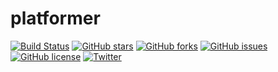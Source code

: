 # platformer
[![Build Status](https://travis-ci.org/jdiemke/platformer.svg?branch=master)](https://travis-ci.org/jdiemke/platformer)
[![GitHub stars](https://img.shields.io/github/stars/jdiemke/platformer.svg)](https://github.com/jdiemke/platformer/stargazers)
[![GitHub forks](https://img.shields.io/github/forks/jdiemke/platformer.svg)](https://github.com/jdiemke/platformer/network)
[![GitHub issues](https://img.shields.io/github/issues/jdiemke/platformer.svg)](https://github.com/jdiemke/platformer/issues)
[![GitHub license](https://img.shields.io/github/license/jdiemke/platformer.svg)](https://github.com/jdiemke/platformer/blob/master/LICENSE)
[![Twitter](https://img.shields.io/twitter/url/https/github.com/jdiemke/platformer.svg?style=social)](https://twitter.com/intent/tweet?text=Wow:&url=https%3A%2F%2Fgithub.com%2Fjdiemke%2Fplatformer)
